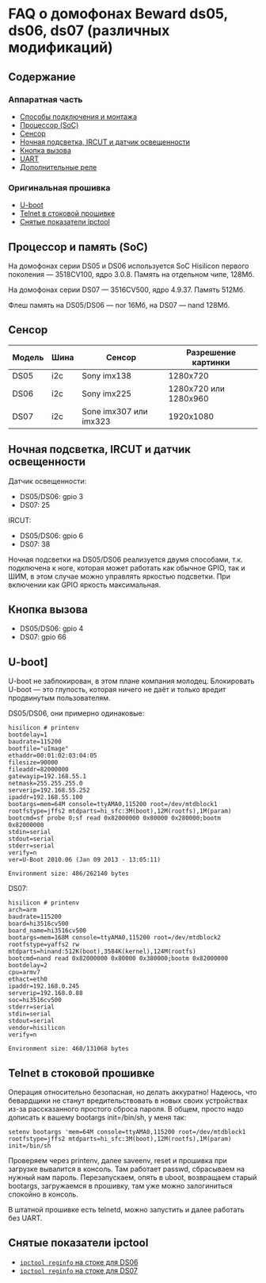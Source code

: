 # FAQ о домофонах Beward ds05, ds06, ds07 (различных модификаций)

## Содержание



### Аппаратная часть

- [Способы подключения и монтажа](#installation)
- [Процессор (SoC)](#soc)
- [Сенсор](#sensor)
- [Ночная подсветка, IRCUT и датчик освещенности](#night)
- [Кнопка вызова](#call_button)
- [UART](#uart)
- [Дополнительные реле](#other)

### Оригинальная прошивка

- [U-boot](#uboot)
- [Telnet в стоковой прошивке](#telnet)
- [Снятые показатели ipctool](#ipctool)


## Процессор и память (SoC) <a name="soc"></a>

На домофонах серии DS05 и DS06 используется SoC Hisilicon первого поколения — 3518CV100, ядро 3.0.8. Память на отдельном чипе, 128Мб.

На домофонах серии DS07  — 3516CV500, ядро 4.9.37. Память 512Мб.

Флеш память на DS05/DS06 — nor 16Мб, на DS07 — nand 128Мб.

## Сенсор <a name="sensor"></a>

| Модель | Шина | Сенсор                      | Разрешение картинки   |
|--------|------|-----------------------------|-----------------------|
| DS05   | i2c  | Sony imx138                 | 1280x720              |
| DS06   | i2c  | Sony imx225                 | 1280x720 или 1280x960 |
| DS07   | i2c  | Sone imx307 или imx323      | 1920x1080             |

## Ночная подсветка, IRCUT и датчик освещенности <a name="night"></a>

Датчик освещенности:
- DS05/DS06: gpio 3
- DS07: 25

IRCUT:
- DS05/DS06: gpio 6
- DS07: 38

Ночная подсветки на DS05/DS06 реализуется двумя способами, т.к. подключена к ноге, которая может работать как обычное GPIO, так и ШИМ, в этом случае можно управлять яркостью подсветки. При включении как GPIO яркость максимальная.

## Кнопка вызова <a name="call_button"></a>

- DS05/DS06: gpio 4
- DS07: gpio 66


## U-boot] <a name="uboot"></a>

U-boot не заблокирован, в этом плане компания молодец. Блокировать U-boot — это глупость, которая ничего не даёт и только вредит продвинутым пользователям.

DS05/DS06, они примерно одинаковые:

```
hisilicon # printenv
bootdelay=1
baudrate=115200
bootfile="uImage"
ethaddr=00:01:02:03:04:05
filesize=90000
fileaddr=82000000
gatewayip=192.168.55.1
netmask=255.255.255.0
serverip=192.168.55.252
ipaddr=192.168.55.100
bootargs=mem=64M console=ttyAMA0,115200 root=/dev/mtdblock1 rootfstype=jffs2 mtdparts=hi_sfc:3M(boot),12M(rootfs),1M(param)
bootcmd=sf probe 0;sf read 0x82000000 0x80000 0x280000;bootm 0x82000000
stdin=serial
stdout=serial
stderr=serial
verify=n
ver=U-Boot 2010.06 (Jan 09 2013 - 13:05:11)

Environment size: 486/262140 bytes
```

DS07:
```
hisilicon # printenv
arch=arm
baudrate=115200
board=hi3516cv500
board_name=hi3516cv500
bootargs=mem=168M console=ttyAMA0,115200 root=/dev/mtdblock2 rootfstype=yaffs2 rw mtdparts=hinand:512K(boot),3584K(kernel),124M(rootfs)
bootcmd=nand read 0x82000000 0x80000 0x380000;bootm 0x82000000
bootdelay=2
cpu=armv7
ethact=eth0
ipaddr=192.168.0.245
serverip=192.168.0.88
soc=hi3516cv500
stderr=serial
stdin=serial
stdout=serial
vendor=hisilicon
verify=n

Environment size: 460/131068 bytes

```

## Telnet в стоковой прошивке <a name="telnet"></a>

Операция относительно безопасная, но делать аккуратно! Надеюсь, что бевардщики не станут вредительствовать в новых своих устройствах из-за рассказанного простого сброса пароля. В общем, просто надо дописать к вашему bootargs init=/bin/sh, у меня так:

```
setenv bootargs 'mem=64M console=ttyAMA0,115200 root=/dev/mtdblock1 rootfstype=jffs2 mtdparts=hi_sfc:3M(boot),12M(rootfs),1M(param) init=/bin/sh
```

Проверяем через printenv, далее saveenv, reset и прошивка при загрузке вывалится в консоль. Там работает passwd, сбрасываем на нужный нам пароль. Перезапускаем, опять в uboot, возвращаем старый bootargs, загружаемся в прошивку, там уже можно залогиниться спокойно в консоль.

В штатной прошивке есть telnetd, можно запустить и далее работать без UART.

## Снятые показатели ipctool <a name="ipctool"></a>

- [`ipctool reginfo` на стоке для DS06](DS06-ipctool-reginfo.txt)
- [`ipctool reginfo` на стоке для DS07](DS07-ipctool-reginfo.txt)

